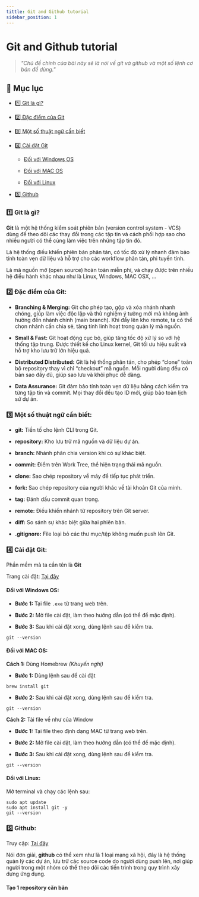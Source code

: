 ```yaml
---
tittle: Git and Github tutorial
sidebar_position: 1
---
```


# Git and Github tutorial

> _"Chủ đề chính của bài này sẽ là nói về git và github và một số lệnh cơ bản để dùng."_

## 📌 Mục lục

- [1️⃣ Git là gì?](#1️⃣-git-là-gì)

- [2️⃣ Đặc điểm của Git](#2️⃣-đặc-điểm-của-git)

- [3️⃣ Một số thuật ngữ cần biết](#3️⃣-một-số-thuật-ngữ-cần-biết)

- [4️⃣ Cài đặt Git](#4️⃣-cài-đặt-gitt)

  - [Đối với Windows OS](#đối-với-windows-os)

  - [Đối với MAC OS](#đối-với-mac-os)

  - [Đối với Linux](#đối-với-linux)

- [5️⃣ Github](#5️⃣-github)

### 1️⃣ Git là gì?

**Git** là một hệ thống kiểm soát phiên bản (version control system - VCS) dùng để theo dõi các thay đổi trong các tập tin và cách phối hợp sao cho nhiều người có thể cùng làm việc trên những tập tin đó.

Là hệ thống điều khiển phiên bản phân tán, có tốc độ xử lý nhanh đảm bảo tính toàn vẹn dữ liệu và hỗ trợ cho các workflow phân tán, phi tuyến tính.

Là mã nguồn mở (open source) hoàn toàn miễn phí, và chạy được trên nhiều hệ điều hành khác nhau như là Linux, Windows, MAC OSX, ...

### 2️⃣ Đặc điểm của Git:

- **Branching & Merging:** Git cho phép tạo, gộp và xóa nhánh nhanh chóng, giúp làm việc độc lập và thử nghiệm ý tưởng mới mà không ảnh hưởng đến nhánh chính (main branch). Khi đẩy lên kho remote, ta có thể chọn nhánh cần chia sẻ, tăng tính linh hoạt trong quản lý mã nguồn.

- **Small & Fast:** Git hoạt động cục bộ, giúp tăng tốc độ xử lý so với hệ thống tập trung. Được thiết kế cho Linux kernel, Git tối ưu hiệu suất và hỗ trợ kho lưu trữ lớn hiệu quả.

- **Distributed Distributed:** Git là hệ thống phân tán, cho phép “clone” toàn bộ repository thay vì chỉ “checkout” mã nguồn. Mỗi người dùng đều có bản sao đầy đủ, giúp sao lưu và khôi phục dễ dàng.

- **Data Assurance:** Git đảm bảo tính toàn vẹn dữ liệu bằng cách kiểm tra từng tập tin và commit. Mọi thay đổi đều tạo ID mới, giúp bảo toàn lịch sử dự án.

### 3️⃣ Một số thuật ngữ cần biết:

- **git:** Tiền tố cho lệnh CLI trong Git.

- **repository:** Kho lưu trữ mã nguồn và dữ liệu dự án.

- **branch:** Nhánh phân chia version khi có sự khác biệt.

- **commit:** Điểm trên Work Tree, thể hiện trạng thái mã nguồn.

- **clone:** Sao chép repository về máy để tiếp tục phát triển.

- **fork:** Sao chép repository của người khác về tài khoản Git của mình.

- **tag:** Đánh dấu commit quan trọng.

- **remote:** Điều khiển nhánh từ repository trên Git server.

- **diff:** So sánh sự khác biệt giữa hai phiên bản.

- **.gitignore:** File loại bỏ các thư mục/tệp không muốn push lên Git.

### 4️⃣ Cài đặt Git:

Phần mềm mà ta cần tên là **Git**

Trang cài đặt: [Tại đây](https://git-scm.com/downloads)

#### Đối với Windows OS:

- **Bước 1:** Tại file `.exe` từ trang web trên.

- **Bước 2:** Mở file cài đặt, làm theo hướng dẫn (có thể để mặc định).

- **Bước 3:** Sau khi cài đặt xong, dùng lệnh sau để kiểm tra.

```
git --version
```
#### Đối với MAC OS:

**Cách 1:** Dùng Homebrew *(Khuyến nghị)*

- **Bước 1:** Dùng lệnh sau để cài đặt

```
brew install git
```

- **Bước 2:** Sau khi cài đặt xong, dùng lệnh sau để kiểm tra.

```
git --version
```

**Cách 2:** Tải file về như của Window

- **Bước 1:** Tại file theo định dạng MAC từ trang web trên.

- **Bước 2:** Mở file cài đặt, làm theo hướng dẫn (có thể để mặc định).

- **Bước 3:** Sau khi cài đặt xong, dùng lệnh sau để kiểm tra.

```
git --version
```

#### Đối với Linux:

Mở terminal và chạy các lệnh sau:

```
sudo apt update
sudo apt install git -y
git --version
```

### 5️⃣ Github:

Truy cập: [Tại đây](https://github.com/)

Nói đơn giải, **github** có thể xem như là 1 loại mạng xã hội, đây là hệ thống quản lý các dự án, lưu trữ các source code do người dùng push lên, nơi giúp người trong một nhóm có thể theo dõi các tiến trình trong quy trình xây dựng ứng dụng.

#### Tạo 1 repository căn bản

